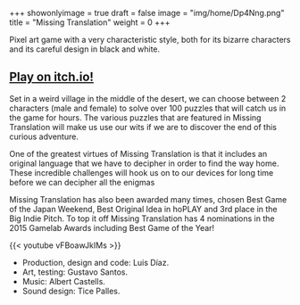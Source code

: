 +++
showonlyimage = true
draft = false
image = "img/home/Dp4Nng.png"
title = "Missing Translation"
weight = 0
+++

Pixel art game with a very characteristic style, both for its bizarre characters and its careful design in black and white.
<!--more-->

## [Play on itch.io!](https://ludipe.itch.io/missing-translation)

Set in a weird village in the middle of the desert, we can choose between 2 characters (male and female) to solve over 100 puzzles that will catch us in the game for hours. The various puzzles that are featured in Missing Translation will make us use our wits if we are to discover the end of this curious adventure.

One of the greatest virtues of Missing Translation is that it includes an original language that we have to decipher in order to find the way home. These incredible challenges will hook us on to our devices for long time before we can decipher all the enigmas

Missing Translation has also been awarded many times, chosen Best Game of the Japan Weekend, Best Original Idea in hoPLAY and 3rd place in the Big Indie Pitch. To top it off Missing Translation has 4 nominations in the 2015 Gamelab Awards including Best Game of the Year! 

{{< youtube vFBoawJkIMs >}}
</br>
* Production, design and code: Luis Díaz.
* Art, testing: Gustavo Santos.
* Music: Albert Castells.
* Sound design: Tice Palles.
